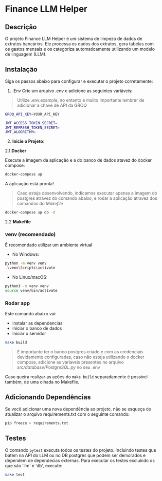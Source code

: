# Finance LLM Helper
## Descrição
O projeto Finance LLM Helper é um sistema de limpeza de dados de extratos bancários. Ele processa os dados dos extratos, gera tabelas com os gastos mensais e os categoriza automaticamente utilizando um modelo de linguagem (LLM).

## Instalação
Siga os passos abaixo para configurar e executar o projeto corretamente:

1. .Env
Crie um arquivo .env e adicione as seguintes variáveis:
> Utilize .env.example, no entanto é muiito importante lembrar de adicionar a chave de API da GROQ

```bash
GROQ_API_KEY=YOUR_API_KEY

JWT_ACCESS_TOKEN_SECRET= 
JWT_REFRESH_TOKEN_SECRET=
JWT_ALGORITHM=
```

2. **Inicie o Projeto**:

2.1 **Docker**

Execute a imagem da aplicação e a do banco de dados atavez do docker compose:

```bash
docker-compose up
```

A aplicação está pronta!

> Caso esteja desenvolvendo, indicamos executar apenas a imagem do postgres atravez do comando abaixo, e rodar a aplicação atravez dos comandos do *Makefile*

```bash
docker-compose up db -d
```

2.2 **Makefile**

### venv (recomendado)
É recomendado utilizar um ambiente virtual

- No Windows:
```bash
python -m venv venv
.\venv\Scripts\activate
```

- No Linux/macOS:
```bash
python3 -m venv venv
source venv/bin/activate
```

### Rodar app

Este comando abaixo vai:
- Instalar as dependencias
- Iniciar o banco de dados
- Iniciar o servidor

```bash
make build
```

> É importante ter o banco postgres criado e com as credenciais devidamente configuradas, caso não esteja utilizando o docker compose, adicione as variaveis presentes no arquivo *src/database/PostgreSQL.py* no seu .env

Caso queira realizar as ações do `make build` separadamente é possivel também, de uma olhada no Makefile.

## Adicionando Dependências
Se você adicionar uma nova dependência ao projeto, não se esqueça de atualizar o arquivo requirements.txt com o seguinte comando:

```bash
pip freeze > requirements.txt
```

## Testes
O comando `pytest` executa todos os testes do projeto. Incluindo testes que batem na API do LLM ou no DB postgres que podem ser demorados e dependem de dependecias externas.
Para executar os testes excluindo os que são 'llm' e 'db', execute:
```bash
make test
```